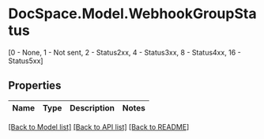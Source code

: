 # DocSpace.Model.WebhookGroupStatus
[0 - None, 1 - Not sent, 2 - Status2xx, 4 - Status3xx, 8 - Status4xx, 16 - Status5xx]

## Properties

Name | Type | Description | Notes
------------ | ------------- | ------------- | -------------

[[Back to Model list]](../README.md#documentation-for-models) [[Back to API list]](../README.md#documentation-for-api-endpoints) [[Back to README]](../README.md)

